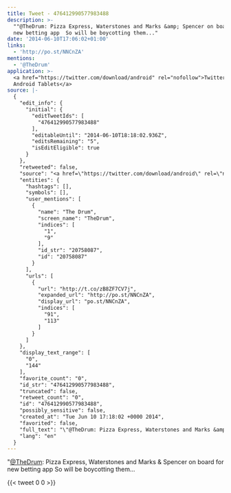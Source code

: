 ```yaml
---
title: Tweet - 476412990577983488
description: >-
  ""@TheDrum: Pizza Express, Waterstones and Marks &amp; Spencer on board for
  new betting app  So will be boycotting them..."
date: '2014-06-10T17:06:02+01:00'
links:
  - 'http://po.st/NNCnZA'
mentions:
  - '@TheDrum'
application: >-
  <a href="https://twitter.com/download/android" rel="nofollow">Twitter for
  Android Tablets</a>
source: |-
  {
    "edit_info": {
      "initial": {
        "editTweetIds": [
          "476412990577983488"
        ],
        "editableUntil": "2014-06-10T18:18:02.936Z",
        "editsRemaining": "5",
        "isEditEligible": true
      }
    },
    "retweeted": false,
    "source": "<a href=\"https://twitter.com/download/android\" rel=\"nofollow\">Twitter for Android Tablets</a>",
    "entities": {
      "hashtags": [],
      "symbols": [],
      "user_mentions": [
        {
          "name": "The Drum",
          "screen_name": "TheDrum",
          "indices": [
            "1",
            "9"
          ],
          "id_str": "20758087",
          "id": "20758087"
        }
      ],
      "urls": [
        {
          "url": "http://t.co/zB8ZF7CV7j",
          "expanded_url": "http://po.st/NNCnZA",
          "display_url": "po.st/NNCnZA",
          "indices": [
            "91",
            "113"
          ]
        }
      ]
    },
    "display_text_range": [
      "0",
      "144"
    ],
    "favorite_count": "0",
    "id_str": "476412990577983488",
    "truncated": false,
    "retweet_count": "0",
    "id": "476412990577983488",
    "possibly_sensitive": false,
    "created_at": "Tue Jun 10 17:18:02 +0000 2014",
    "favorited": false,
    "full_text": "\"@TheDrum: Pizza Express, Waterstones and Marks &amp; Spencer on board for new betting app http://t.co/zB8ZF7CV7j\" So will be boycotting them...",
    "lang": "en"
  }
---
```

"[@TheDrum](https://twitter.com/@TheDrum): Pizza Express, Waterstones and Marks &amp; Spencer on board for new betting app  So will be boycotting them...
    
{{< tweet 0 0 >}}
    
